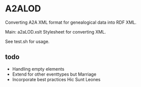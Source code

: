 # A2ALOD
Converting A2A XML format for genealogical data into RDF XML.

Main: a2aLOD.xslt
Stylesheet for converting XML.

See test.sh for usage.

## todo
* Handling empty elements
* Extend for other eventtypes but Marriage
* Incorporate best practices Hic Sunt Leones
